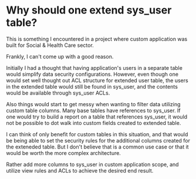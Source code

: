 # Why should one extend sys_user table? #

This is something I encountered in a project where custom application was built for Social & Health Care sector. 

Frankly, I can't come up with a good reason. 

Initially I had a thought that having application's users in a separate table would simplify data security configurations. However, even though one would set well thought out ACL structure for extended user table, the users in the extended table would still be found in sys_user, and the contents would be available through sys_user ACLs.

Also things would start to get messy when wanting to filter data utilizing custom table columns. Many base tables have references to sys_user. If one would try to build a report on a table that references sys_user, it would not be possible to dot walk into custom fields created to extended table.

I can think of only benefit for custom tables in this situation, and that would be being able to set the security rules for the additional columns created for the exteneded table. But I don't believe that is a common use case or that it would be worth the more complex architecture.

Rather add more columns to sys_user in custom application scope, and utilize view rules and ACLs to achieve the desired end result.